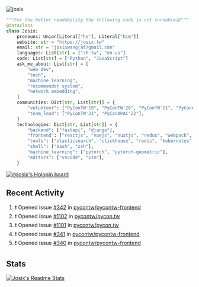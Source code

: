 ![josix](https://komarev.com/ghpvc/?username=josix)
```python
"""For the better readability the following code is not runnable😆"""
@dataclass
class Josix:
    pronouns: Union[Literal["he"], Literal["him"]]
    website: str = "https://josix.tw"
    email: str = "josixwang(at)gmail.com"
    languages: List[str] = ["zh-tw", "en-us"]
    code: List[str] = ["Python", "JavaScript"]
    ask_me_about: List[str] = [
        "web dev",
        "tech",
        "machine learning",
        "recommender system",
        "network embedding",
    ]
    communities: Dict[str, List[str]] = {
        "volunteer": ["PyConTW'19", "PyConTW'20", "PyConTW'21", "PyConAPAC'22"],
        "team_lead": ["PyConTW'21", "PyConAPAC'22"],
    }
    technologies: Dict[str, List[str]] = {
        "backend": ["fastapi", "django"],
        "frontend": ["reactjs", "vuejs", "nuxtjs", "redux", "webpack", "tailwindcss"],
        "tools": ["elasticsearch", "clickhouse", "redis", "kubernetes", "docker"],
        "shell": ["bash", "zsh"],
        "machine_learning": ["pytorch", "pytorch-geometric"],
        "editors": ["vscode", "vim"],
    }
```
[![@josix's Holopin board](https://holopin.io/api/user/board?user=josix)](https://holopin.io/@josix)

## Recent Activity
<!--START_SECTION:activity-->
1. ❗️ Opened issue [#342](https://github.com/pycontw/pycontw-frontend/issues/342) in [pycontw/pycontw-frontend](https://github.com/pycontw/pycontw-frontend)
2. ❗️ Opened issue [#1102](https://github.com/pycontw/pycon.tw/issues/1102) in [pycontw/pycon.tw](https://github.com/pycontw/pycon.tw)
3. ❗️ Opened issue [#1101](https://github.com/pycontw/pycon.tw/issues/1101) in [pycontw/pycon.tw](https://github.com/pycontw/pycon.tw)
4. ❗️ Opened issue [#341](https://github.com/pycontw/pycontw-frontend/issues/341) in [pycontw/pycontw-frontend](https://github.com/pycontw/pycontw-frontend)
5. ❗️ Opened issue [#340](https://github.com/pycontw/pycontw-frontend/issues/340) in [pycontw/pycontw-frontend](https://github.com/pycontw/pycontw-frontend)
<!--END_SECTION:activity-->



## Stats
[![Josix's Readme Stats](https://github-readme-stats.vercel.app/api?username=josix&show_icons=true&theme=default&count_private=true&card_width=400)](https://github.com/anuraghazra/github-readme-stats)
